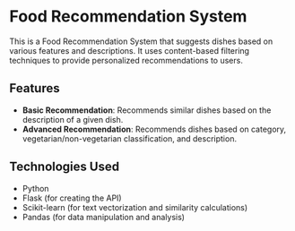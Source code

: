 # Food Recommendation System

This is a Food Recommendation System that suggests dishes based on various features and descriptions. It uses content-based filtering techniques to provide personalized recommendations to users.

## Features

- **Basic Recommendation**: Recommends similar dishes based on the description of a given dish.
- **Advanced Recommendation**: Recommends dishes based on category, vegetarian/non-vegetarian classification, and description.

## Technologies Used

- Python
- Flask (for creating the API)
- Scikit-learn (for text vectorization and similarity calculations)
- Pandas (for data manipulation and analysis)
